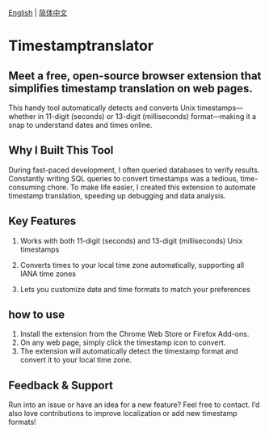 [English](README.md) | [简体中文](readmecn.md)


# Timestamptranslator

## Meet a free, open-source browser extension that simplifies timestamp translation on web pages.
This handy tool automatically detects and converts Unix timestamps—whether in 11-digit (seconds) or 13-digit (milliseconds) format—making it a snap to understand dates and times online.
## Why I Built This Tool
During fast-paced development, I often queried databases to verify results. Constantly writing SQL queries to convert timestamps was a tedious, time-consuming chore. To make life easier, I created this extension to automate timestamp translation, speeding up debugging and data analysis.
## Key Features
1.  Works with both 11-digit (seconds) and 13-digit (milliseconds) Unix timestamps  

2.  Converts times to your local time zone automatically, supporting all IANA time zones  

3.  Lets you customize date and time formats to match your preferences

## how to use
1.  Install the extension from the Chrome Web Store or Firefox Add-ons.
2.  On any web page, simply click the timestamp  icon to convert.
3.  The extension will automatically detect the timestamp format and convert it to your local time zone.

## Feedback & Support
Run into an issue or have an idea for a new feature? Feel free to contact. I’d also love contributions to improve localization or add new timestamp formats!

